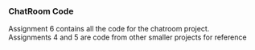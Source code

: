 ### ChatRoom Code
Assignment 6 contains all the code for the chatroom project.  
Assignments 4 and 5 are code from other smaller projects for reference
